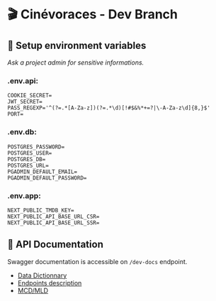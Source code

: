 # :clapper: Cinévoraces - Dev Branch

## :key: Setup environment variables

_Ask a project admin for sensitive informations._

### .env.api:

```
COOKIE_SECRET=
JWT_SECRET=
PASS_REGEXP='^(?=.*[A-Za-z])(?=.*\d)[!#$&%*+=?|\-A-Za-z\d]{8,}$'
PORT=
```
### .env.db:

```
POSTGRES_PASSWORD=
POSTGRES_USER=
POSTGRES_DB=
POSTGRES_URL=
PGADMIN_DEFAULT_EMAIL=
PGADMIN_DEFAULT_PASSWORD=
```

### .env.app:
```
NEXT_PUBLIC_TMDB_KEY=
NEXT_PUBLIC_API_BASE_URL_CSR=
NEXT_PUBLIC_API_BASE_URL_SSR=

```

## :satellite: API Documentation
Swagger documentation is accessible on `/dev-docs` endpoint.
- [Data Dictionnary](./doc/API-data_dictionnary.md)
- [Endpoints description](./doc/API-Endpoints.md)
- [MCD/MLD](./doc/API-MCD-MLD.md)